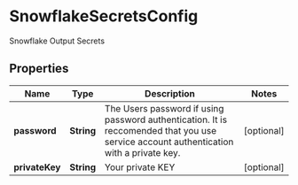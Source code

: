 

# SnowflakeSecretsConfig

Snowflake Output Secrets

## Properties

| Name | Type | Description | Notes |
|------------ | ------------- | ------------- | -------------|
|**password** | **String** | The Users password if using password authentication. It is reccomended that you use service account authentication with a private key. |  [optional] |
|**privateKey** | **String** | Your private KEY |  [optional] |



